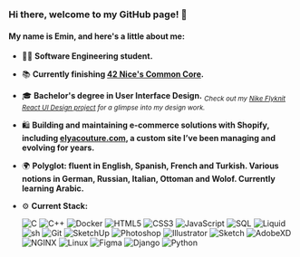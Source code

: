 ### Hi there, welcome to my GitHub page! 👋

#### My name is Emin, and here's a little about me:

- 👨‍💻 **Software Engineering student.**
- 📚 **Currently finishing [42 Nice's Common Core](https://www.42.fr/).**
- 🎓 **Bachelor's degree in User Interface Design.** <sub>*Check out my [Nike Flyknit React UI Design project](https://github.com/emayia/nike_flyknit-ui) for a glimpse into my design work.*</sub>
- 🛍️ **Building and maintaining e-commerce solutions with Shopify, including [elyacouture.com](https://elyacouture.com), a custom site I’ve been managing and evolving for years.**
- 🌍 **Polyglot: fluent in English, Spanish, French and Turkish. Various notions in German, Russian, Italian, Ottoman and Wolof. Currently learning Arabic.**
- ⚙️ **Current Stack:**

  ![C](https://img.shields.io/badge/C-A8B9CC?style=flat-square&logo=c&logoColor=white)
  ![C++](https://img.shields.io/badge/C++-00599C?style=flat-square&logo=cplusplus&logoColor=white)
  ![Docker](https://img.shields.io/badge/Docker-2496ED?style=flat-square&logo=docker&logoColor=white)
  ![HTML5](https://img.shields.io/badge/HTML5-E34F26?style=flat-square&logo=html5&logoColor=white)
  ![CSS3](https://img.shields.io/badge/CSS3-1572B6?style=flat-square&logo=css3&logoColor=white)
  ![JavaScript](https://img.shields.io/badge/JavaScript-F7DF1E?style=flat-square&logo=javascript&logoColor=black)
  ![SQL](https://img.shields.io/badge/SQL-4479A1?style=flat-square&logo=postgresql&logoColor=white)
  ![Liquid](https://img.shields.io/badge/Liquid-E23E3E?style=flat-square&logo=shopify&logoColor=white)
  ![sh](https://img.shields.io/badge/sh-121011?style=flat-square&logo=gnu-bash&logoColor=white)
  ![Git](https://img.shields.io/badge/Git-F05032?style=flat-square&logo=git&logoColor=white)
  ![SketchUp](https://img.shields.io/badge/SketchUp-005F9E?style=flat-square&logo=sketchup&logoColor=white)
  ![Photoshop](https://img.shields.io/badge/Photoshop-31A8FF?style=flat-square&logo=adobe-photoshop&logoColor=white)
  ![Illustrator](https://img.shields.io/badge/Illustrator-FF9A00?style=flat-square&logo=adobe-illustrator&logoColor=black)
  ![Sketch](https://img.shields.io/badge/Sketch-F7B500?style=flat-square&logo=sketch&logoColor=black)
  ![AdobeXD](https://img.shields.io/badge/AdobeXD-FF61F6?style=flat-square&logo=adobe-xd&logoColor=white)
  ![NGINX](https://img.shields.io/badge/NGINX-009639?style=flat-square&logo=nginx&logoColor=white)
  ![Linux](https://img.shields.io/badge/Linux-FCC624?style=flat-square&logo=linux&logoColor=black)
  ![Figma](https://img.shields.io/badge/Figma-F24E1E?style=flat-square&logo=figma&logoColor=white)
  ![Django](https://img.shields.io/badge/Django-092E20?style=flat-square&logo=django&logoColor=white)
  ![Python](https://img.shields.io/badge/Python-3776AB?style=flat-square&logo=python&logoColor=white)
